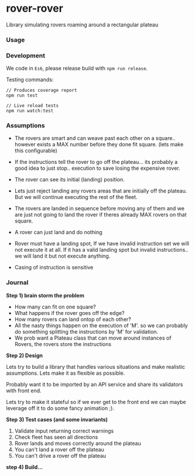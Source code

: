 # rover-rover

Library simulating rovers roaming around a rectangular plateau

### Usage

### Development

We code in `Es6`, please release build with `npm run release`.

Testing commands:

```
// Produces coverage report
npm run test

// Live reload tests
npm run watch:test
```

### Assumptions

* The rovers are smart and can weave past each other on a square.. however exists a MAX number before they done fit square. (lets make this configurable)

* If the instructions tell the rover to go off the plateau... its probably a good idea to just stop.. execution to save losing the expensive rover.

* The rover can see its initial (landing) position.

* Lets just reject landing any rovers areas that are initially off the plateau. But we will continue executing the rest of the fleet.

* The rovers are landed in sequence before moving any of them and we are just not going to land the rover if theres already MAX rovers on that square.

* A rover can just land and do nothing

* Rover must have a landing spot, If we have invalid instruction set we will not execute it at all. If it has a valid landing spot but invalid instructions.. we will land it but not execute anything.

* Casing of instruction is sensitive

### Journal

**Step 1) brain storm the problem**

* How many can fit on one square?
* What happens if the rover goes off the edge?
* How many rovers can land ontop of each other?
* All the nasty things happen on the execution of 'M'. so we can probably do something splitting the instructions by 'M' for validation.
* We prob want a Plateau class that can move around instances of Rovers, the rovers store the instructions

**Step 2) Design**

Lets try to build a library that handles various situations and make realistic assumptions. Lets make it as flexible as possible.

Probably want it to be imported by an API service and share its validators with front end.

Lets try to make it stateful so if we ever get to the front end we can maybe leverage off it to do some fancy animation ;).

**Step 3) Test cases (and some invariants)**

1. Validate input returning correct warnings
2. Check fleet has seen all directions
3. Rover lands and moves correctly around the plateau
4. You can't land a rover off the plateau
5. You can't drive a rover off the plateau

**step 4) Build...**
